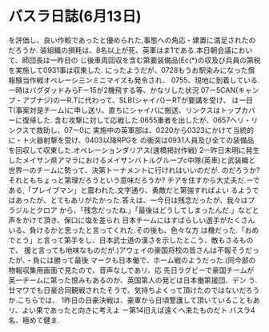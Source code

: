 # バスラ日誌(6月13日)

を評価し、良い作較であったと優められた,事態への角応・建置に満足されたのだろうか.
装組織の損粍は、8名以上が死、英軍はま1である.本日朝会議において、師団長は一昨日の
じ後車両回収を含む第要装備品(Ec(*)の収及び兵員の第税を実施して0931事は収東した.
にったようだが、0728もうお駅染みになった償報験当作戦オペレーシ三ンミニマイズも発令され、
0755、現地に到着している.一時はバグダッドみらFー15が2機飛する等、かなリした状況
07ー5CAN(キャンプ・アブナジ)の一R.Tに代わって、SLB(シャイバ)ーRTが要講を受け、
は一日T(事案対是チーム)に申し送リ、直ちにシャイバに搬送、リンクスはトップカバーに復帰した.
含む攻撃に対して応戦した.0655重者を出したが、0657ヘリ・リンクスで救助し、07ー0に
実施中の英軍部は、0220から0323にかけて当統的に・ト火器射撃を受け、0403以降RPGを
の衝突は0931人員及び全ての装備品を回収して収東した.オペレーションダリアス(速橋掲討作戦)
2一昨日未明に発生したメイサン県アマラにおけるメイサンバトルグループc中隊(英車)と武装織と
世界一のチームに勢って、決第トーナメントに行けれはいいのだが.
のだろうか?それともちょっと第理だろうという意味だろうか?
チアを住すから大丈夫だ.ーである,「プレイブマン」と震われた.文字通り、勇敵だと第強すればよい
るようではあったが、とてもあリがたかった.答えは、一今日は残念だったが、我々はプラジルとクロア
から、「残念だったね.」「最後はどうしてしまったんだ.」などと声をかけて頂き、保口に塩を差られ
日本チームにはすばらしい選手がたくさんいる、負けるかと思ったと言ってくれた.その後も、色々な方
は機だった.「おめでとう」と言って第手をし、日本武士道の漢さを示したとこう、敵もさるもので、
援と言っても地味なものだが.)アウェイの豪国将校の皆さんは不報そうだったが、・負には勝って最後
マークも日本働で、ホーム戦のようだった.(同今部の物報収集用画面で見たので、音声なしであリ、応
先日ラグビーで豪国チームが英一チームに第った恨みもあるのか、英国第人の発どは日本働第援団、デン
う.廿マワでも日豪合同観戦されたそラで、気持ちよくって頂けたのではないだろうか.こちらでは、
1昨日の日豪決戦は、豪軍から日頃警護して頂いていることもあリ、よい果であったと向きに考えよ
ー第14旧えば遠くへ来たものだト
バスラ4名、極めて健ま.
